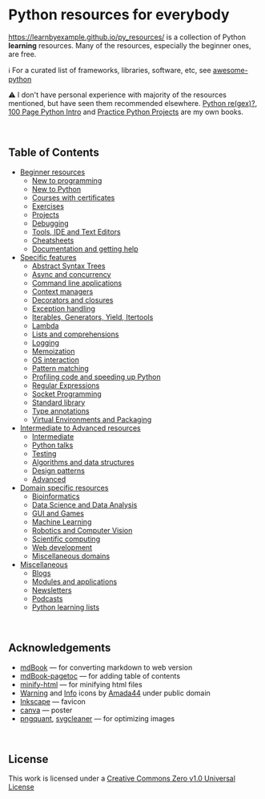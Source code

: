 # Python resources for everybody

https://learnbyexample.github.io/py_resources/ is a collection of Python **learning** resources. Many of the resources, especially the beginner ones, are free.

:information_source: For a curated list of frameworks, libraries, software, etc, see [awesome-python](https://github.com/vinta/awesome-python)

:warning: I don't have personal experience with majority of the resources mentioned, but have seen them recommended elsewhere. [Python re(gex)?](https://github.com/learnbyexample/py_regular_expressions), [100 Page Python Intro](https://github.com/learnbyexample/100_page_python_intro) and [Practice Python Projects](https://github.com/learnbyexample/practice_python_projects) are my own books.

<br>

## Table of Contents

* [Beginner resources](https://learnbyexample.github.io/py_resources/beginners.html)
    * [New to programming](https://learnbyexample.github.io/py_resources/beginners.html#new-to-programming)
    * [New to Python](https://learnbyexample.github.io/py_resources/beginners.html#new-to-python)
    * [Courses with certificates](https://learnbyexample.github.io/py_resources/beginners.html#courses-with-certificates)
    * [Exercises](https://learnbyexample.github.io/py_resources/beginners.html#exercises)
    * [Projects](https://learnbyexample.github.io/py_resources/beginners.html#projects)
    * [Debugging](https://learnbyexample.github.io/py_resources/beginners.html#debugging)
    * [Tools, IDE and Text Editors](https://learnbyexample.github.io/py_resources/beginners.html#tools-ide-and-text-editors)
    * [Cheatsheets](https://learnbyexample.github.io/py_resources/beginners.html#cheatsheets)
    * [Documentation and getting help](https://learnbyexample.github.io/py_resources/beginners.html#documentation-and-getting-help)
* [Specific features](https://learnbyexample.github.io/py_resources/specific.html)
    * [Abstract Syntax Trees](https://learnbyexample.github.io/py_resources/specific.html#abstract-syntax-trees)
    * [Async and concurrency](https://learnbyexample.github.io/py_resources/specific.html#async-and-concurrency)
    * [Command line applications](https://learnbyexample.github.io/py_resources/specific.html#command-line-applications)
    * [Context managers](https://learnbyexample.github.io/py_resources/specific.html#context-managers)
    * [Decorators and closures](https://learnbyexample.github.io/py_resources/specific.html#decorators-and-closures)
    * [Exception handling](https://learnbyexample.github.io/py_resources/specific.html#exception-handling)
    * [Iterables, Generators, Yield, Itertools](https://learnbyexample.github.io/py_resources/specific.html#iterables-generators-yield-itertools)
    * [Lambda](https://learnbyexample.github.io/py_resources/specific.html#lambda)
    * [Lists and comprehensions](https://learnbyexample.github.io/py_resources/specific.html#lists-and-comprehensions)
    * [Logging](https://learnbyexample.github.io/py_resources/specific.html#logging)
    * [Memoization](https://learnbyexample.github.io/py_resources/specific.html#memoization)
    * [OS interaction](https://learnbyexample.github.io/py_resources/specific.html#os-interaction)
    * [Pattern matching](https://learnbyexample.github.io/py_resources/specific.html#pattern-matching)
    * [Profiling code and speeding up Python](https://learnbyexample.github.io/py_resources/specific.html#profiling-code-and-speeding-up-python)
    * [Regular Expressions](https://learnbyexample.github.io/py_resources/specific.html#regular-expressions)
    * [Socket Programming](https://learnbyexample.github.io/py_resources/specific.html#socket-programming)
    * [Standard library](https://learnbyexample.github.io/py_resources/specific.html#standard-library)
    * [Type annotations](https://learnbyexample.github.io/py_resources/specific.html#type-annotations)
    * [Virtual Environments and Packaging](https://learnbyexample.github.io/py_resources/specific.html#virtual-environments-and-packaging)
* [Intermediate to Advanced resources](https://learnbyexample.github.io/py_resources/intermediate.html)
    * [Intermediate](https://learnbyexample.github.io/py_resources/intermediate.html#intermediate)
    * [Python talks](https://learnbyexample.github.io/py_resources/intermediate.html#python-talks)
    * [Testing](https://learnbyexample.github.io/py_resources/intermediate.html#testing)
    * [Algorithms and data structures](https://learnbyexample.github.io/py_resources/intermediate.html#algorithms-and-data-structures)
    * [Design patterns](https://learnbyexample.github.io/py_resources/intermediate.html#design-patterns)
    * [Advanced](https://learnbyexample.github.io/py_resources/intermediate.html#advanced)
* [Domain specific resources](https://learnbyexample.github.io/py_resources/domain.html)
    * [Bioinformatics](https://learnbyexample.github.io/py_resources/domain.html#bioinformatics)
    * [Data Science and Data Analysis](https://learnbyexample.github.io/py_resources/domain.html#data-science-and-data-analysis)
    * [GUI and Games](https://learnbyexample.github.io/py_resources/domain.html#gui-and-games)
    * [Machine Learning](https://learnbyexample.github.io/py_resources/domain.html#machine-learning)
    * [Robotics and Computer Vision](https://learnbyexample.github.io/py_resources/domain.html#robotics-and-computer-vision)
    * [Scientific computing](https://learnbyexample.github.io/py_resources/domain.html#scientific-computing)
    * [Web development](https://learnbyexample.github.io/py_resources/domain.html#web-development)
    * [Miscellaneous domains](https://learnbyexample.github.io/py_resources/domain.html#miscellaneous-domains)
* [Miscellaneous](https://learnbyexample.github.io/py_resources/miscellaneous.html)
    * [Blogs](https://learnbyexample.github.io/py_resources/miscellaneous.html#blogs)
    * [Modules and applications](https://learnbyexample.github.io/py_resources/miscellaneous.html#modules-and-applications)
    * [Newsletters](https://learnbyexample.github.io/py_resources/miscellaneous.html#newsletters)
    * [Podcasts](https://learnbyexample.github.io/py_resources/miscellaneous.html#podcasts)
    * [Python learning lists](https://learnbyexample.github.io/py_resources/miscellaneous.html#python-learning-lists)

<br>

## Acknowledgements

* [mdBook](https://github.com/rust-lang/mdBook) — for converting markdown to web version
* [mdBook-pagetoc](https://github.com/JorelAli/mdBook-pagetoc) — for adding table of contents
* [minify-html](https://github.com/wilsonzlin/minify-html) — for minifying html files
* [Warning](https://commons.wikimedia.org/wiki/File:Warning_icon.svg) and [Info](https://commons.wikimedia.org/wiki/File:Info_icon_002.svg) icons by [Amada44](https://commons.wikimedia.org/wiki/User:Amada44) under public domain
* [Inkscape](https://inkscape.org/) — favicon
* [canva](https://www.canva.com/) — poster
* [pngquant](https://pngquant.org/), [svgcleaner](https://github.com/RazrFalcon/svgcleaner) — for optimizing images

<br>

## License

This work is licensed under a [Creative Commons Zero v1.0 Universal License](https://github.com/learnbyexample/py_resources/blob/master/LICENSE)


